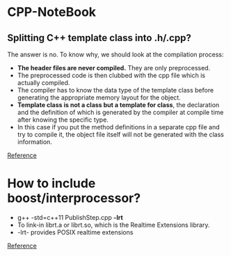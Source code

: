 # CPP-NoteBook

## Splitting C++ template class into .h/.cpp?

The answer is no. To know why, we should look at the compilation process:

* **The header files are never compiled.** They are only preprocessed. 
* The preprocessed code is then clubbed with the cpp file which is actually compiled.
* The compiler has to know the data type of the template class before generating the appropriate memory layout for the object.
* **Template class is not a class but a template for class**, the declaration and the definition of which is generated by the compiler at compile time after knowing the specific type. 
* In this case if you put the method definitions in a separate cpp file and try to compile it, the object file itself will not be generated with the class information. 

[Reference](http://stackoverflow.com/questions/1724036/splitting-templated-c-classes-into-hpp-cpp-files-is-it-possible)


# How to include boost/interprocessor?

* g++ -std=c++11  PublishStep.cpp **-lrt**
* To link-in librt.a or librt.so, which is the Realtime Extensions library.
* -lrt- provides POSIX realtime extensions

[Reference](http://stackoverflow.com/questions/6754032/what-library-does-ld-option-lrt-refer-to-bionic-libc)


